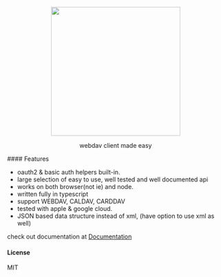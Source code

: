<p align="center">
  <img width="300" height="300" src="https://github.com/llldar/tsDAV/blob/master/docs/static/img/logo.png">

</p>
<p align="center">
webdav client made easy
</p>
#### Features

- oauth2 & basic auth helpers built-in.
- large selection of easy to use, well tested and well documented api
- works on both browser(not ie) and node.
- written fully in typescript
- support WEBDAV, CALDAV, CARDDAV
- tested with apple & google cloud.
- JSON based data structure instead of xml, (have option to use xml as well)

check out documentation at [Documentation]()
#### License

MIT